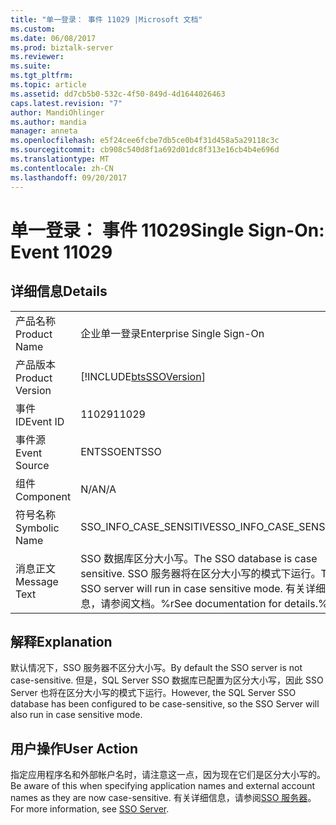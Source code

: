 ```yaml
---
title: "单一登录： 事件 11029 |Microsoft 文档"
ms.custom: 
ms.date: 06/08/2017
ms.prod: biztalk-server
ms.reviewer: 
ms.suite: 
ms.tgt_pltfrm: 
ms.topic: article
ms.assetid: dd7cb5b0-532c-4f50-849d-4d1644026463
caps.latest.revision: "7"
author: MandiOhlinger
ms.author: mandia
manager: anneta
ms.openlocfilehash: e5f24cee6fcbe7db5ce0b4f31d458a5a29118c3c
ms.sourcegitcommit: cb908c540d8f1a692d01dc8f313e16cb4b4e696d
ms.translationtype: MT
ms.contentlocale: zh-CN
ms.lasthandoff: 09/20/2017
---
```

# <a name="single-sign-on-event-11029"></a><span data-ttu-id="b9618-102">单一登录： 事件 11029</span><span class="sxs-lookup"><span data-stu-id="b9618-102">Single Sign-On: Event 11029</span></span>
## <a name="details"></a><span data-ttu-id="b9618-103">详细信息</span><span class="sxs-lookup"><span data-stu-id="b9618-103">Details</span></span>  
  
|||  
|-|-|  
|<span data-ttu-id="b9618-104">产品名称</span><span class="sxs-lookup"><span data-stu-id="b9618-104">Product Name</span></span>|<span data-ttu-id="b9618-105">企业单一登录</span><span class="sxs-lookup"><span data-stu-id="b9618-105">Enterprise Single Sign-On</span></span>|  
|<span data-ttu-id="b9618-106">产品版本</span><span class="sxs-lookup"><span data-stu-id="b9618-106">Product Version</span></span>|[!INCLUDE[btsSSOVersion](../includes/btsssoversion-md.md)]|  
|<span data-ttu-id="b9618-107">事件 ID</span><span class="sxs-lookup"><span data-stu-id="b9618-107">Event ID</span></span>|<span data-ttu-id="b9618-108">11029</span><span class="sxs-lookup"><span data-stu-id="b9618-108">11029</span></span>|  
|<span data-ttu-id="b9618-109">事件源</span><span class="sxs-lookup"><span data-stu-id="b9618-109">Event Source</span></span>|<span data-ttu-id="b9618-110">ENTSSO</span><span class="sxs-lookup"><span data-stu-id="b9618-110">ENTSSO</span></span>|  
|<span data-ttu-id="b9618-111">组件</span><span class="sxs-lookup"><span data-stu-id="b9618-111">Component</span></span>|<span data-ttu-id="b9618-112">N/A</span><span class="sxs-lookup"><span data-stu-id="b9618-112">N/A</span></span>|  
|<span data-ttu-id="b9618-113">符号名称</span><span class="sxs-lookup"><span data-stu-id="b9618-113">Symbolic Name</span></span>|<span data-ttu-id="b9618-114">SSO_INFO_CASE_SENSITIVE</span><span class="sxs-lookup"><span data-stu-id="b9618-114">SSO_INFO_CASE_SENSITIVE</span></span>|  
|<span data-ttu-id="b9618-115">消息正文</span><span class="sxs-lookup"><span data-stu-id="b9618-115">Message Text</span></span>|<span data-ttu-id="b9618-116">SSO 数据库区分大小写。</span><span class="sxs-lookup"><span data-stu-id="b9618-116">The SSO database is case sensitive.</span></span> <span data-ttu-id="b9618-117">SSO 服务器将在区分大小写的模式下运行。</span><span class="sxs-lookup"><span data-stu-id="b9618-117">The SSO server will run in case sensitive mode.</span></span> <span data-ttu-id="b9618-118">有关详细信息，请参阅文档。%r</span><span class="sxs-lookup"><span data-stu-id="b9618-118">See documentation for details.%r</span></span>|  
  
## <a name="explanation"></a><span data-ttu-id="b9618-119">解释</span><span class="sxs-lookup"><span data-stu-id="b9618-119">Explanation</span></span>  
 <span data-ttu-id="b9618-120">默认情况下，SSO 服务器不区分大小写。</span><span class="sxs-lookup"><span data-stu-id="b9618-120">By default the SSO server is not case-sensitive.</span></span> <span data-ttu-id="b9618-121">但是，SQL Server SSO 数据库已配置为区分大小写，因此 SSO Server 也将在区分大小写的模式下运行。</span><span class="sxs-lookup"><span data-stu-id="b9618-121">However, the SQL Server SSO database has been configured to be case-sensitive, so the SSO Server will also run in case sensitive mode.</span></span>  
  
## <a name="user-action"></a><span data-ttu-id="b9618-122">用户操作</span><span class="sxs-lookup"><span data-stu-id="b9618-122">User Action</span></span>  
 <span data-ttu-id="b9618-123">指定应用程序名和外部帐户名时，请注意这一点，因为现在它们是区分大小写的。</span><span class="sxs-lookup"><span data-stu-id="b9618-123">Be aware of this when specifying application names and external account names as they are now case-sensitive.</span></span> <span data-ttu-id="b9618-124">有关详细信息，请参阅[SSO 服务器](../core/sso-server.md)。</span><span class="sxs-lookup"><span data-stu-id="b9618-124">For more information, see [SSO Server](../core/sso-server.md).</span></span>